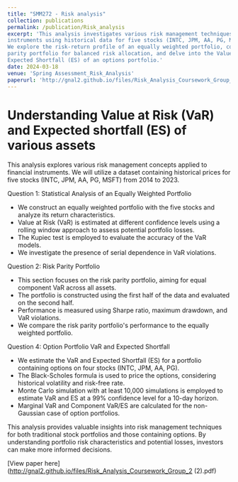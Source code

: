 ```yaml
---
title: "SMM272 - Risk analysis"
collection: publications
permalink: /publication/Risk_analysis
excerpt: 'This analysis investigates various risk management techniques for financial 
instruments using historical data for five stocks (INTC, JPM, AA, PG, MSFT) from 2014 to 2023.
We explore the risk-return profile of an equally weighted portfolio, construct a risk 
parity portfolio for balanced risk allocation, and delve into the Value at Risk (VaR) and 
Expected Shortfall (ES) of an options portfolio.'
date: 2024-03-18
venue: 'Spring Assessment_Risk_Analysis'
paperurl: 'http://gnal2.github.io/files/Risk_Analysis_Coursework_Group_2 (2).pdf'
---
```

Understanding Value at Risk (VaR) and Expected shortfall (ES) of 
various assets
====

This analysis explores various risk management concepts applied to financial instruments. We will utilize a dataset containing historical prices for five stocks (INTC, JPM, AA, PG, MSFT) from 2014 to 2023.


Question 1: Statistical Analysis of an Equally Weighted Portfolio
* We construct an equally weighted portfolio with the five stocks and analyze its return characteristics.
* Value at Risk (VaR) is estimated at different confidence levels using a rolling window approach to assess potential portfolio losses.
* The Kupiec test is employed to evaluate the accuracy of the VaR models.
* We investigate the presence of serial dependence in VaR violations.

Question 2: Risk Parity Portfolio
* This section focuses on the risk parity portfolio, aiming for equal component VaR across all assets.
* The portfolio is constructed using the first half of the data and evaluated on the second half.
* Performance is measured using Sharpe ratio, maximum drawdown, and VaR violations.
* We compare the risk parity portfolio's performance to the equally weighted portfolio.

Question 4: Option Portfolio VaR and Expected Shortfall
* We estimate the VaR and Expected Shortfall (ES) for a portfolio containing options on four stocks (INTC, JPM, AA, PG).
* The Black-Scholes formula is used to price the options, considering historical volatility and risk-free rate.
* Monte Carlo simulation with at least 10,000 simulations is employed to estimate VaR and ES at a 99% confidence level for a 10-day horizon.
* Marginal VaR and Component VaR/ES are calculated for the non-Gaussian case of option portfolios.

This analysis provides valuable insights into risk management techniques for both traditional stock portfolios and those containing options. By understanding portfolio risk characteristics and potential losses, investors can make more informed decisions.

[View paper here](http://gnal2.github.io/files/Risk_Analysis_Coursework_Group_2 (2).pdf)

